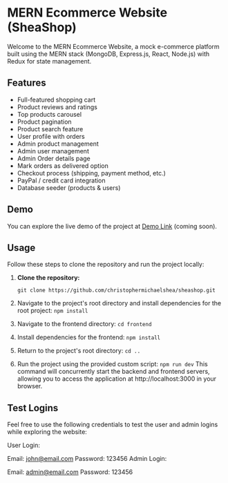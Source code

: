 # MERN Ecommerce Website (SheaShop)

Welcome to the MERN Ecommerce Website, a mock e-commerce platform built using the MERN stack (MongoDB, Express.js, React, Node.js) with Redux for state management.

## Features

- Full-featured shopping cart
- Product reviews and ratings
- Top products carousel
- Product pagination
- Product search feature
- User profile with orders
- Admin product management
- Admin user management
- Admin Order details page
- Mark orders as delivered option
- Checkout process (shipping, payment method, etc.)
- PayPal / credit card integration
- Database seeder (products & users)

## Demo

You can explore the live demo of the project at [Demo Link](#) (coming soon).

## Usage

Follow these steps to clone the repository and run the project locally:

1. **Clone the repository:**

   `
   git clone https://github.com/christophermichaelshea/sheashop.git
   `
   
2. Navigate to the project's root directory and install dependencies for the root project:
`
npm install
`

3. Navigate to the frontend directory:
`
cd frontend
`

4. Install dependencies for the frontend:
`
npm install
`

5. Return to the project's root directory:
`
cd ..
`

6. Run the project using the provided custom script:
`
npm run dev
`
This command will concurrently start the backend and frontend servers, allowing you to access the application at http://localhost:3000 in your browser.

## Test Logins
Feel free to use the following credentials to test the user and admin logins while exploring the website:

User Login:

Email: john@email.com
Password: 123456
Admin Login:

Email: admin@email.com
Password: 123456
